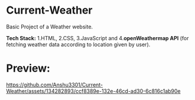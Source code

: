 # Current-Weather
Basic Project of a Weather website.

**Tech Stack:**  1.HTML, 2.CSS, 3.JavaScript and 4.**openWeathermap API** (for fetching weather data according to location given by user).

# Preview:
https://github.com/Anshu3301/Current-Weather/assets/134282893/ccf8389e-132e-46cd-ad30-6c816c1ab90e
